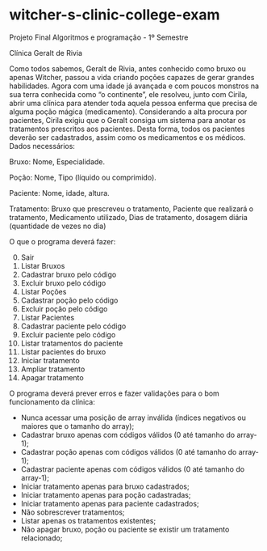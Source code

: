# witcher-s-clinic-college-exam
Projeto Final Algoritmos e programação - 1º Semestre

Clínica Geralt de Rivia

Como todos sabemos, Geralt de Rivia, antes conhecido como bruxo ou apenas Witcher, passou a vida criando
poções capazes de gerar grandes habilidades. Agora com uma idade já avançada e com poucos monstros na sua terra
conhecida como “o continente”, ele resolveu, junto com Cirila, abrir uma clínica para atender toda aquela pessoa enferma
que precisa de alguma poção mágica (medicamento).
Considerando a alta procura por pacientes, Cirila exigiu que o Geralt consiga um sistema para anotar os
tratamentos prescritos aos pacientes. Desta forma, todos os pacientes deverão ser cadastrados, assim como os
medicamentos e os médicos.
Dados necessários:

 Bruxo:
Nome, Especialidade.

 Poção:
Nome, Tipo (líquido ou comprimido).

 Paciente:
Nome, idade, altura.

 Tratamento:
Bruxo que prescreveu o tratamento, Paciente que realizará o tratamento, Medicamento utilizado, Dias
de tratamento, dosagem diária (quantidade de vezes no dia)

O que o programa deverá fazer:
<ol start="0">
 <li>Sair</li>
 <li>Listar Bruxos</li>
 <li>Cadastrar bruxo pelo código</li>
 <li>Excluir bruxo pelo código</li>
 <li>Listar Poções</li>
 <li>Cadastrar poção pelo código</li>
 <li>Excluir poção pelo código</li>
 <li>Listar Pacientes</li>
 <li>Cadastrar paciente pelo código</li>
 <li>Excluir paciente pelo código</li>
 <li>Listar tratamentos do paciente</li>
 <li>Listar pacientes do bruxo</li>
 <li>Iniciar tratamento</li>
 <li>Ampliar tratamento</li>
 <li>Apagar tratamento</li>
</ol>


O programa deverá prever erros e fazer validações para o bom funcionamento da clínica:

- Nunca acessar uma posição de array inválida (índices negativos ou maiores que o tamanho do array);
- Cadastrar bruxo apenas com códigos válidos (0 até tamanho do array-1); 
- Cadastrar poção apenas com códigos válidos (0 até tamanho do array-1);
- Cadastrar paciente apenas com códigos válidos (0 até tamanho do array-1);
- Iniciar tratamento apenas para bruxo cadastrados;
- Iniciar tratamento apenas para poção cadastradas;
- Iniciar tratamento apenas para paciente cadastrados;
- Não sobrescrever tratamentos;
- Listar apenas os tratamentos existentes;
- Não apagar bruxo, poção ou paciente se existir um tratamento relacionado;

